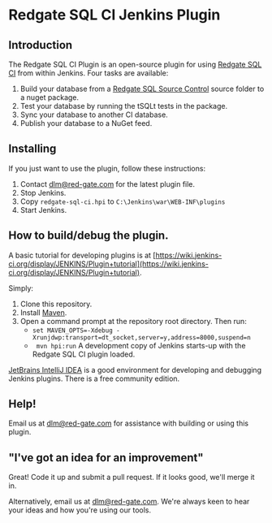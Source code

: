 # Redgate SQL CI Jenkins Plugin

## Introduction

The Redgate SQL CI Plugin is an open-source plugin for using [Redgate SQL CI](http://documentation.red-gate.com/display/SCI1/SQL+CI+documentation) from within Jenkins. Four tasks are available:

1. Build your database from a [Redgate SQL Source Control](http://documentation.red-gate.com/display/SOC3/SQL+Source+Control+3+documentation) source folder to a nuget package.
2. Test your database by running the tSQLt tests in the package.
3. Sync your database to another CI database.
4. Publish your database to a NuGet feed.

## Installing
If you just want to use the plugin, follow these instructions:

1. Contact dlm@red-gate.com for the latest plugin file.
2. Stop Jenkins.
3. Copy `redgate-sql-ci.hpi` to `C:\Jenkins\war\WEB-INF\plugins`
4. Start Jenkins.

## How to build/debug the plugin.
A basic tutorial for developing plugins is at [https://wiki.jenkins-ci.org/display/JENKINS/Plugin+tutorial](https://wiki.jenkins-ci.org/display/JENKINS/Plugin+tutorial).

Simply:

1. Clone this repository.
2. Install [Maven](https://maven.apache.org/download.cgi).
3. Open a command prompt at the repository root directory. Then run:
    * `set MAVEN_OPTS=-Xdebug -Xrunjdwp:transport=dt_socket,server=y,address=8000,suspend=n`
    * ` mvn hpi:run`
A development copy of Jenkins starts-up with the Redgate SQL CI plugin loaded.

[JetBrains IntelliJ IDEA](https://www.jetbrains.com/idea/) is a good environment for developing and debugging Jenkins plugins. There is a free community edition.

## Help!
Email us at dlm@red-gate.com for assistance with building or using this plugin.

## "I've got an idea for an improvement"
Great! Code it up and submit a pull request. If it looks good, we'll merge it in.

Alternatively, email us at dlm@red-gate.com. We're always keen to hear your ideas and how you're using our tools.